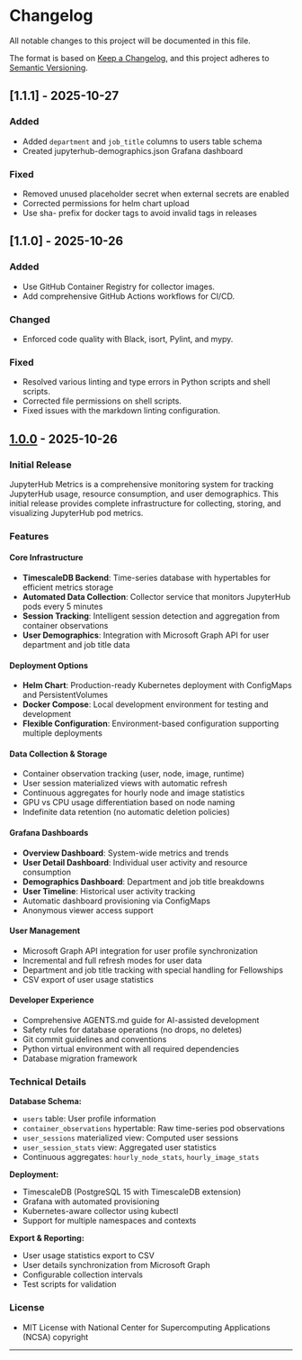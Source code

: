 # Changelog

All notable changes to this project will be documented in this file.

The format is based on [Keep a Changelog](https://keepachangelog.com/en/1.0.0/),
and this project adheres to [Semantic Versioning](https://semver.org/spec/v2.0.0.html).

## [1.1.1] - 2025-10-27

### Added

- Added `department` and `job_title` columns to users table schema
- Created jupyterhub-demographics.json Grafana dashboard

### Fixed

- Removed unused placeholder secret when external secrets are enabled
- Corrected permissions for helm chart upload
- Use sha- prefix for docker tags to avoid invalid tags in releases

## [1.1.0] - 2025-10-26

### Added

- Use GitHub Container Registry for collector images.
- Add comprehensive GitHub Actions workflows for CI/CD.

### Changed

- Enforced code quality with Black, isort, Pylint, and mypy.

### Fixed

- Resolved various linting and type errors in Python scripts and shell scripts.
- Corrected file permissions on shell scripts.
- Fixed issues with the markdown linting configuration.

## [1.0.0] - 2025-10-26

### Initial Release

JupyterHub Metrics is a comprehensive monitoring system for tracking JupyterHub usage, resource consumption, and user demographics. This initial release provides complete infrastructure for collecting, storing, and visualizing JupyterHub pod metrics.

### Features

#### Core Infrastructure

- **TimescaleDB Backend**: Time-series database with hypertables for efficient metrics storage
- **Automated Data Collection**: Collector service that monitors JupyterHub pods every 5 minutes
- **Session Tracking**: Intelligent session detection and aggregation from container observations
- **User Demographics**: Integration with Microsoft Graph API for user department and job title data

#### Deployment Options

- **Helm Chart**: Production-ready Kubernetes deployment with ConfigMaps and PersistentVolumes
- **Docker Compose**: Local development environment for testing and development
- **Flexible Configuration**: Environment-based configuration supporting multiple deployments

#### Data Collection & Storage

- Container observation tracking (user, node, image, runtime)
- User session materialized views with automatic refresh
- Continuous aggregates for hourly node and image statistics
- GPU vs CPU usage differentiation based on node naming
- Indefinite data retention (no automatic deletion policies)

#### Grafana Dashboards

- **Overview Dashboard**: System-wide metrics and trends
- **User Detail Dashboard**: Individual user activity and resource consumption
- **Demographics Dashboard**: Department and job title breakdowns
- **User Timeline**: Historical user activity tracking
- Automatic dashboard provisioning via ConfigMaps
- Anonymous viewer access support

#### User Management

- Microsoft Graph API integration for user profile synchronization
- Incremental and full refresh modes for user data
- Department and job title tracking with special handling for Fellowships
- CSV export of user usage statistics

#### Developer Experience

- Comprehensive AGENTS.md guide for AI-assisted development
- Safety rules for database operations (no drops, no deletes)
- Git commit guidelines and conventions
- Python virtual environment with all required dependencies
- Database migration framework

### Technical Details

**Database Schema:**

- `users` table: User profile information
- `container_observations` hypertable: Raw time-series pod observations
- `user_sessions` materialized view: Computed user sessions
- `user_session_stats` view: Aggregated user statistics
- Continuous aggregates: `hourly_node_stats`, `hourly_image_stats`

**Deployment:**

- TimescaleDB (PostgreSQL 15 with TimescaleDB extension)
- Grafana with automated provisioning
- Kubernetes-aware collector using kubectl
- Support for multiple namespaces and contexts

**Export & Reporting:**

- User usage statistics export to CSV
- User details synchronization from Microsoft Graph
- Configurable collection intervals
- Test scripts for validation

### License

- MIT License with National Center for Supercomputing Applications (NCSA) copyright

---

[1.0.0]: https://github.com/ncsa/jupyterhub-metrics/releases/tag/v1.0.0
